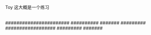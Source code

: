 Toy  这大概是一个练习
####
##
####
#####
######
######
#######################
##########
#######
#########
##################
#########
#######
##
###
#####
#####
##
###
##
##
####
###
##
##
##

